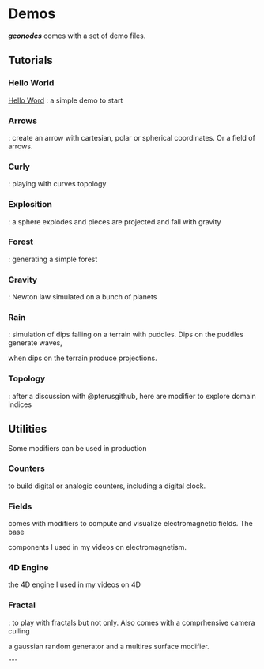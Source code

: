 # Demos

***geonodes*** comes with a set of demo files.

## Tutorials

### Hello World

[Hello Word](doc/helloworld.md) : a simple demo to start

### Arrows

<!arrows> : create an arrow with cartesian, polar or spherical coordinates. Or a field of arrows.

### Curly

<!curly> : playing with curves topology

### Explosition

<!explosion> : a sphere explodes and pieces are projected and fall with gravity

### Forest

<!forest> : generating a simple forest

### Gravity

<!gravity>: Newton law simulated on a bunch of planets

### Rain

<!rain>: simulation of dips falling on a terrain with puddles. Dips on the puddles generate waves,
when dips on the terrain produce projections.

### Topology

<!topology>: after a discussion  with @pterusgithub, here are modifier to explore domain indices


## Utilities

Some modifiers can be used in production

### Counters

<!counters> to build digital or analogic counters, including a digital clock.

### Fields

<!fields> comes with modifiers to compute and visualize electromagnetic fields. The base
components I used in my videos on electromagnetism.


### 4D Engine

<!fourd> the 4D engine I used in my videos on 4D

### Fractal

<!fractal>: to play with fractals but not only. Also comes with a comprhensive camera culling
a gaussian random generator and a multires surface modifier.











"""

